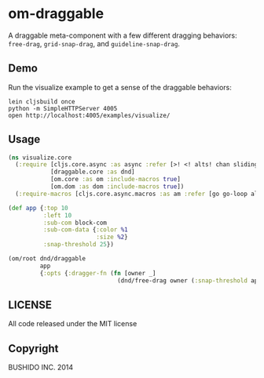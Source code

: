 # om-draggable

A draggable meta-component with a few different dragging behaviors: `free-drag`, `grid-snap-drag`, and `guideline-snap-drag`.

## Demo

Run the visualize example to get a sense of the draggable behaviors:

    lein cljsbuild once
    python -m SimpleHTTPServer 4005
    open http://localhost:4005/examples/visualize/


## Usage

```clj
(ns visualize.core
  (:require [cljs.core.async :as async :refer [>! <! alts! chan sliding-buffer put! close!]]
            [draggable.core :as dnd]
            [om.core :as om :include-macros true]
            [om.dom :as dom :include-macros true])
  (:require-macros [cljs.core.async.macros :as am :refer [go go-loop alt!]]))

(def app {:top 10
          :left 10
          :sub-com block-com
          :sub-com-data {:color %1
                         :size %2}
          :snap-threshold 25})

(om/root dnd/draggable
         app
         {:opts {:dragger-fn (fn [owner _]
                               (dnd/free-drag owner (:snap-threshold app)))}})
```

## LICENSE

All code released under the MIT license

## Copyright

BUSHIDO INC. 2014

